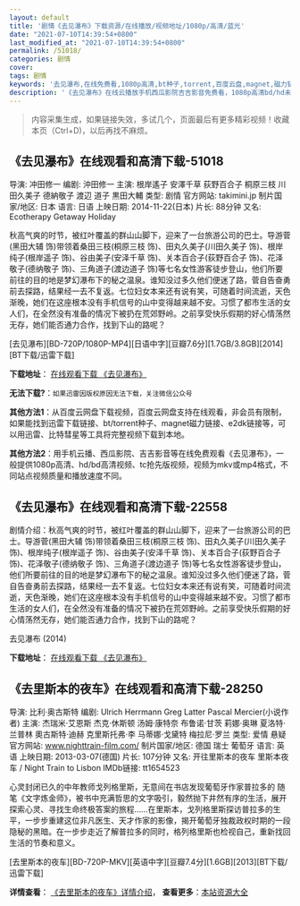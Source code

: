 ```yaml
---
layout: default
title: '剧情《去见瀑布》下载资源/在线播放/视频地址/1080p/高清/蓝光'
date: "2021-07-10T14:39:54+0800"
last_modified_at: "2021-07-10T14:39:54+0800"
permalink: /51018/
categories: 剧情
cover:
tags: 剧情
keywords: '去见瀑布,在线免费看,1080p高清,bt种子,torrent,百度云盘,magnet,磁力链,迅雷下载资源'
description: '《去见瀑布》在线云播放手机西瓜影院吉吉影音免费看，1080p高清bd/hd未删减完整版和tc抢先枪版，mkv/mp4格式，附带bt/torrent种子、magnet/磁力链、百度云盘、网盘资源迅雷下载链接'
---
```


>内容采集生成，如果链接失效，多试几个，页面最后有更多精彩视频！收藏本页（Ctrl+D)，以后再找不麻烦。


## 《去见瀑布》在线观看和高清下载-51018

导演: 冲田修一 编剧: 沖田修一 主演: 根岸遙子 安澤千草 荻野百合子 桐原三枝 川田久美子 德納敬子 渡辺 道子 黒田大輔 类型: 剧情 官方网站: takimini.jp 制片国家/地区: 日本 语言: 日语 上映日期: 2014-11-22(日本) 片长: 88分钟 又名: Ecotherapy Getaway Holiday

秋高气爽的时节，被红叶覆盖的群山山脚下，迎来了一台旅游公司的巴士。导游菅(黑田大辅 饰)带领着桑田三枝(桐原三枝 饰)、田丸久美子(川田久美子 饰)、根岸纯子(根岸遥子 饰)、谷由美子(安泽千草 饰)、关本百合子(荻野百合子 饰)、花泽敬子(德纳敬子 饰)、三角道子(渡边道子 饰)等七名女性游客徒步登山，他们所要前往的目的地是梦幻瀑布下的秘之温泉。谁知没过多久他们便迷了路，菅自告奋勇前去探路，结果经一去不复返。七位妇女本来还有说有笑，可随着时间流逝，天色渐晚，她们在这座根本没有手机信号的山中变得越来越不安。习惯了都市生活的女人们，在全然没有准备的情况下被扔在荒郊野岭。之前享受快乐假期的好心情荡然无存，她们能否通力合作，找到下山的路呢？


[去见瀑布][BD-720P/1080P-MP4][日语中字][豆瓣7.6分][1.7GB/3.8GB][2014][BT下载/迅雷下载]

**下载地址**： [在线观看下载 《去见瀑布》](https://www.btdx8.com/torrent/ecotherapy_getaway_holiday_2014.html) 


**无法下载?**：`如果迅雷因版权原因无法下载，关注微信公众号 `

**其他方法1**：从百度云网盘下载视频，百度云网盘支持在线观看，非会员有限制，如果能找到迅雷下载链接、bt/torrent种子、magnet磁力链接、e2dk链接等，可以用迅雷、比特彗星等工具将完整视频下载到本地。

**其他方法2**：用手机云播、西瓜影院、吉吉影音等在线免费观看《去见瀑布》，一般提供1080p高清、hd/bd高清视频、tc抢先版视频，视频为mkv或mp4格式，不同站点视频质量和播放速度不同。


## 《去见瀑布》在线观看和高清下载-22558

剧情介绍：秋高气爽的时节，被红叶覆盖的群山山脚下，迎来了一台旅游公司的巴士。导游菅(黑田大辅 饰)带领着桑田三枝(桐原三枝 饰)、田丸久美子(川田久美子 饰)、根岸纯子(根岸遥子 饰)、谷由美子(安泽千草 饰)、关本百合子(荻野百合子 饰)、花泽敬子(德纳敬子 饰)、三角道子(渡边道子 饰)等七名女性游客徒步登山，他们所要前往的目的地是梦幻瀑布下的秘之温泉。谁知没过多久他们便迷了路，菅自告奋勇前去探路，结果经一去不复返。七位妇女本来还有说有笑，可随着时间流逝，天色渐晚，她们在这座根本没有手机信号的山中变得越来越不安。习惯了都市生活的女人们，在全然没有准备的情况下被扔在荒郊野岭。之前享受快乐假期的好心情荡然无存，她们能否通力合作，找到下山的路呢？


去见瀑布 (2014)

**下载地址**： [在线观看下载 《去见瀑布》](https://www.btbtdy.me/btdy/dy404.html) 


## 《去里斯本的夜车》在线观看和高清下载-28250

导演: 比利·奥古斯特 编剧: Ulrich Herrmann Greg Latter Pascal Mercier(小说作者) 主演: 杰瑞米·艾恩斯 杰克·休斯顿 汤姆·康特奈 布鲁诺·甘茨 莉娜·奥琳 夏洛特·兰普林 奧古斯特·迪赫 克里斯托弗·李 马蒂娜·戈黛特 梅拉尼·罗兰 类型: 爱情 悬疑 官方网站: www.nighttrain-film.com/ 制片国家/地区: 德国 瑞士 葡萄牙 语言: 英语 上映日期: 2013-03-07(德国) 片长: 107分钟 又名: 开往里斯本的夜车 里斯本夜车 / Night Train to Lisbon IMDb链接: tt1654523

心灵封闭已久的中年教师戈列格里斯，无意间在书店发现葡萄牙作家普拉多的 随笔《文字炼金师》，被书中充满哲思的文字吸引，毅然抛下井然有序的生活，展开探索心灵、寻找生命终极答案的旅程……在里斯本，戈列格里斯探访普拉多的生平，一步步重建这位非凡医生、天才作家的影像，揭开葡萄牙独裁政权时期的一段隐秘的黑暗。在一步步走近了解普拉多的同时，格列格里斯也检视自己，重新找回生活的节奏和意义。


[去里斯本的夜车][BD-720P-MKV][英语中字][豆瓣7.4分][1.6GB][2013][BT下载/迅雷下载]

**详情查看**： [《去里斯本的夜车》详情介绍](/movie/28250/)， **查看更多**：[本站资源大全](/movie/t/all/)

